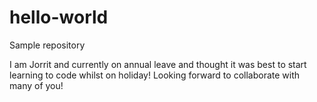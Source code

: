 # hello-world
Sample repository

I am Jorrit and currently on annual leave and thought it was best to start learning to code whilst on holiday! Looking forward to collaborate with many of you!
